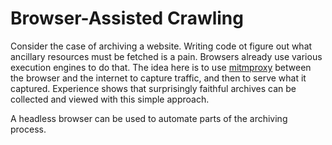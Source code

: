 # Browser-Assisted Crawling

Consider the case of archiving a website.
Writing code ot figure out what ancillary resources must be fetched is a pain.
Browsers already use various execution engines to do that.
The idea here is to use [mitmproxy](https://mitmproxy.org/) between the browser and the internet to capture traffic, and then to serve what it captured.
Experience shows that surprisingly faithful archives can be collected and viewed with this simple approach.

A headless browser can be used to automate parts of the archiving process.
